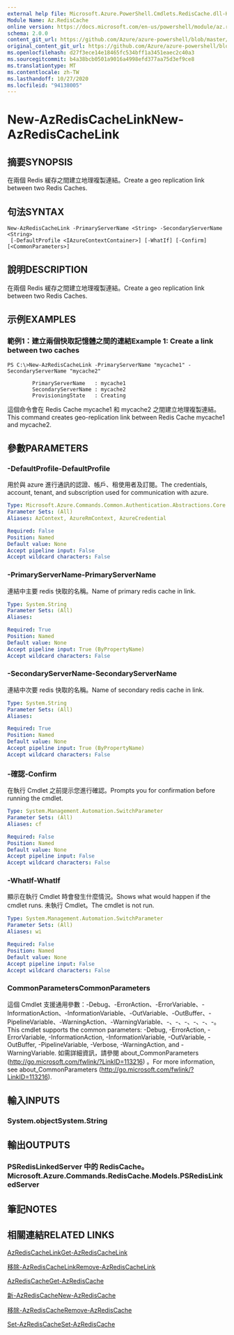 ```yaml
---
external help file: Microsoft.Azure.PowerShell.Cmdlets.RedisCache.dll-Help.xml
Module Name: Az.RedisCache
online version: https://docs.microsoft.com/en-us/powershell/module/az.rediscache/new-azrediscachelink
schema: 2.0.0
content_git_url: https://github.com/Azure/azure-powershell/blob/master/src/RedisCache/RedisCache/help/New-AzRedisCacheLink.md
original_content_git_url: https://github.com/Azure/azure-powershell/blob/master/src/RedisCache/RedisCache/help/New-AzRedisCacheLink.md
ms.openlocfilehash: d27f3ece14e18465fc534bff1a3451eaec2c40a3
ms.sourcegitcommit: b4a38bcb0501a9016a4998efd377aa75d3ef9ce8
ms.translationtype: MT
ms.contentlocale: zh-TW
ms.lasthandoff: 10/27/2020
ms.locfileid: "94138005"
---
```

# <span data-ttu-id="393b5-101">New-AzRedisCacheLink</span><span class="sxs-lookup"><span data-stu-id="393b5-101">New-AzRedisCacheLink</span></span>

## <span data-ttu-id="393b5-102">摘要</span><span class="sxs-lookup"><span data-stu-id="393b5-102">SYNOPSIS</span></span>
<span data-ttu-id="393b5-103">在兩個 Redis 緩存之間建立地理複製連結。</span><span class="sxs-lookup"><span data-stu-id="393b5-103">Create a geo replication link between two Redis Caches.</span></span>

## <span data-ttu-id="393b5-104">句法</span><span class="sxs-lookup"><span data-stu-id="393b5-104">SYNTAX</span></span>

```
New-AzRedisCacheLink -PrimaryServerName <String> -SecondaryServerName <String>
 [-DefaultProfile <IAzureContextContainer>] [-WhatIf] [-Confirm] [<CommonParameters>]
```

## <span data-ttu-id="393b5-105">說明</span><span class="sxs-lookup"><span data-stu-id="393b5-105">DESCRIPTION</span></span>
<span data-ttu-id="393b5-106">在兩個 Redis 緩存之間建立地理複製連結。</span><span class="sxs-lookup"><span data-stu-id="393b5-106">Create a geo replication link between two Redis Caches.</span></span>

## <span data-ttu-id="393b5-107">示例</span><span class="sxs-lookup"><span data-stu-id="393b5-107">EXAMPLES</span></span>

### <span data-ttu-id="393b5-108">範例1：建立兩個快取記憶體之間的連結</span><span class="sxs-lookup"><span data-stu-id="393b5-108">Example 1: Create a link between two caches</span></span>
```
PS C:\>New-AzRedisCacheLink -PrimaryServerName "mycache1" -SecondaryServerName "mycache2"

        PrimaryServerName   : mycache1
        SecondaryServerName : mycache2
        ProvisioningState   : Creating
```

<span data-ttu-id="393b5-109">這個命令會在 Redis Cache mycache1 和 mycache2 之間建立地理複製連結。</span><span class="sxs-lookup"><span data-stu-id="393b5-109">This command creates geo-replication link between Redis Cache mycache1 and mycache2.</span></span>

## <span data-ttu-id="393b5-110">參數</span><span class="sxs-lookup"><span data-stu-id="393b5-110">PARAMETERS</span></span>

### <span data-ttu-id="393b5-111">-DefaultProfile</span><span class="sxs-lookup"><span data-stu-id="393b5-111">-DefaultProfile</span></span>
<span data-ttu-id="393b5-112">用於與 azure 進行通訊的認證、帳戶、租使用者及訂閱。</span><span class="sxs-lookup"><span data-stu-id="393b5-112">The credentials, account, tenant, and subscription used for communication with azure.</span></span>

```yaml
Type: Microsoft.Azure.Commands.Common.Authentication.Abstractions.Core.IAzureContextContainer
Parameter Sets: (All)
Aliases: AzContext, AzureRmContext, AzureCredential

Required: False
Position: Named
Default value: None
Accept pipeline input: False
Accept wildcard characters: False
```

### <span data-ttu-id="393b5-113">-PrimaryServerName</span><span class="sxs-lookup"><span data-stu-id="393b5-113">-PrimaryServerName</span></span>
<span data-ttu-id="393b5-114">連結中主要 redis 快取的名稱。</span><span class="sxs-lookup"><span data-stu-id="393b5-114">Name of primary redis cache in link.</span></span>

```yaml
Type: System.String
Parameter Sets: (All)
Aliases:

Required: True
Position: Named
Default value: None
Accept pipeline input: True (ByPropertyName)
Accept wildcard characters: False
```

### <span data-ttu-id="393b5-115">-SecondaryServerName</span><span class="sxs-lookup"><span data-stu-id="393b5-115">-SecondaryServerName</span></span>
<span data-ttu-id="393b5-116">連結中次要 redis 快取的名稱。</span><span class="sxs-lookup"><span data-stu-id="393b5-116">Name of secondary redis cache in link.</span></span>

```yaml
Type: System.String
Parameter Sets: (All)
Aliases:

Required: True
Position: Named
Default value: None
Accept pipeline input: True (ByPropertyName)
Accept wildcard characters: False
```

### <span data-ttu-id="393b5-117">-確認</span><span class="sxs-lookup"><span data-stu-id="393b5-117">-Confirm</span></span>
<span data-ttu-id="393b5-118">在執行 Cmdlet 之前提示您進行確認。</span><span class="sxs-lookup"><span data-stu-id="393b5-118">Prompts you for confirmation before running the cmdlet.</span></span>

```yaml
Type: System.Management.Automation.SwitchParameter
Parameter Sets: (All)
Aliases: cf

Required: False
Position: Named
Default value: None
Accept pipeline input: False
Accept wildcard characters: False
```

### <span data-ttu-id="393b5-119">-WhatIf</span><span class="sxs-lookup"><span data-stu-id="393b5-119">-WhatIf</span></span>
<span data-ttu-id="393b5-120">顯示在執行 Cmdlet 時會發生什麼情況。</span><span class="sxs-lookup"><span data-stu-id="393b5-120">Shows what would happen if the cmdlet runs.</span></span>
<span data-ttu-id="393b5-121">未執行 Cmdlet。</span><span class="sxs-lookup"><span data-stu-id="393b5-121">The cmdlet is not run.</span></span>

```yaml
Type: System.Management.Automation.SwitchParameter
Parameter Sets: (All)
Aliases: wi

Required: False
Position: Named
Default value: None
Accept pipeline input: False
Accept wildcard characters: False
```

### <span data-ttu-id="393b5-122">CommonParameters</span><span class="sxs-lookup"><span data-stu-id="393b5-122">CommonParameters</span></span>
<span data-ttu-id="393b5-123">這個 Cmdlet 支援通用參數：-Debug、-ErrorAction、-ErrorVariable、-InformationAction、-InformationVariable、-OutVariable、-OutBuffer、-PipelineVariable、-WarningAction、-WarningVariable、-、-、-、-、-、-。</span><span class="sxs-lookup"><span data-stu-id="393b5-123">This cmdlet supports the common parameters: -Debug, -ErrorAction, -ErrorVariable, -InformationAction, -InformationVariable, -OutVariable, -OutBuffer, -PipelineVariable, -Verbose, -WarningAction, and -WarningVariable.</span></span> <span data-ttu-id="393b5-124">如需詳細資訊，請參閱 about_CommonParameters (http://go.microsoft.com/fwlink/?LinkID=113216) 。</span><span class="sxs-lookup"><span data-stu-id="393b5-124">For more information, see about_CommonParameters (http://go.microsoft.com/fwlink/?LinkID=113216).</span></span>

## <span data-ttu-id="393b5-125">輸入</span><span class="sxs-lookup"><span data-stu-id="393b5-125">INPUTS</span></span>

### <span data-ttu-id="393b5-126">System.object</span><span class="sxs-lookup"><span data-stu-id="393b5-126">System.String</span></span>

## <span data-ttu-id="393b5-127">輸出</span><span class="sxs-lookup"><span data-stu-id="393b5-127">OUTPUTS</span></span>

### <span data-ttu-id="393b5-128">PSRedisLinkedServer 中的 RedisCache。</span><span class="sxs-lookup"><span data-stu-id="393b5-128">Microsoft.Azure.Commands.RedisCache.Models.PSRedisLinkedServer</span></span>

## <span data-ttu-id="393b5-129">筆記</span><span class="sxs-lookup"><span data-stu-id="393b5-129">NOTES</span></span>

## <span data-ttu-id="393b5-130">相關連結</span><span class="sxs-lookup"><span data-stu-id="393b5-130">RELATED LINKS</span></span>

[<span data-ttu-id="393b5-131">AzRedisCacheLink</span><span class="sxs-lookup"><span data-stu-id="393b5-131">Get-AzRedisCacheLink</span></span>](./Get-AzRedisCacheLink.md)

[<span data-ttu-id="393b5-132">移除-AzRedisCacheLink</span><span class="sxs-lookup"><span data-stu-id="393b5-132">Remove-AzRedisCacheLink</span></span>](./Remove-AzRedisCacheLink.md)

[<span data-ttu-id="393b5-133">AzRedisCache</span><span class="sxs-lookup"><span data-stu-id="393b5-133">Get-AzRedisCache</span></span>](./Get-AzRedisCache.md)

[<span data-ttu-id="393b5-134">新-AzRedisCache</span><span class="sxs-lookup"><span data-stu-id="393b5-134">New-AzRedisCache</span></span>](./New-AzRedisCache.md)

[<span data-ttu-id="393b5-135">移除-AzRedisCache</span><span class="sxs-lookup"><span data-stu-id="393b5-135">Remove-AzRedisCache</span></span>](./Remove-AzRedisCache.md)

[<span data-ttu-id="393b5-136">Set-AzRedisCache</span><span class="sxs-lookup"><span data-stu-id="393b5-136">Set-AzRedisCache</span></span>](./Set-AzRedisCache.md)